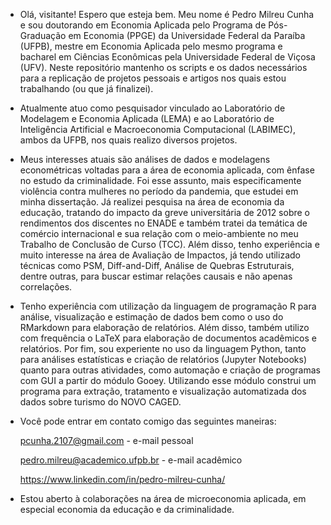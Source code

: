 - Olá, visitante! Espero que esteja bem. Meu nome é Pedro Milreu Cunha e sou doutorando em Economia Aplicada pelo Programa de Pós-Graduação em Economia (PPGE)
da Universidade Federal da Paraíba (UFPB), mestre em Economia Aplicada pelo mesmo programa e bacharel em Ciências Econômicas pela Universidade Federal de Viçosa (UFV). Neste repositório mantenho os scripts e os dados necessários para a replicação de projetos pessoais e artigos nos quais estou trabalhando (ou que já finalizei).

- Atualmente atuo como pesquisador vinculado ao Laboratório de Modelagem e Economia Aplicada (LEMA) e ao Laboratório de Inteligência Artificial e Macroeconomia Computacional (LABIMEC), ambos da UFPB, nos quais realizo diversos projetos.

- Meus interesses atuais são análises de dados e modelagens econométricas voltadas para a área de economia aplicada, com ênfase no estudo da criminalidade. Foi esse assunto, mais especificamente violência contra mulheres no período da pandemia, que estudei em minha dissertação. Já realizei pesquisa na área de economia da educação, tratando do impacto da greve universitária de 2012 sobre o rendimentos dos discentes no ENADE e também tratei da temática de comércio internacional e sua relação com o meio-ambiente no meu Trabalho de Conclusão de Curso (TCC). Além disso, tenho experiência e muito interesse na área de Avaliação de Impactos, já tendo utilizado técnicas como PSM, Diff-and-Diff, Análise de Quebras Estruturais, dentre outras, para buscar estimar relações causais e não apenas correlações.

- Tenho experiência com utilização da linguagem de programação R para análise, visualização e estimação de dados bem como o uso do RMarkdown para elaboração
de relatórios. Além disso, também utilizo com frequência o LaTeX para elaboração de documentos acadêmicos e relatórios. Por fim, sou experiente no uso da linguagem Python, tanto para análises estatísticas e criação de relatórios (Jupyter Notebooks) quanto para outras atividades, como automação e criação de programas com GUI a partir do módulo Gooey. Utilizando esse módulo construi um programa para extração, tratamento e visualização automatizada dos dados sobre turismo do NOVO CAGED.

- Você pode entrar em contato comigo das seguintes maneiras:
  
  pcunha.2107@gmail.com - e-mail pessoal
  
  pedro.milreu@academico.ufpb.br - e-mail acadêmico
  
  https://www.linkedin.com/in/pedro-milreu-cunha/
  
- Estou aberto à colaborações na área de microeconomia aplicada, em especial economia da educação e da criminalidade.

<!---
PedroMilreuCunha/PedroMilreuCunha is a ✨ special ✨ repository because its `README.md` (this file) appears on your GitHub profile.
You can click the Preview link to take a look at your changes.
--->
